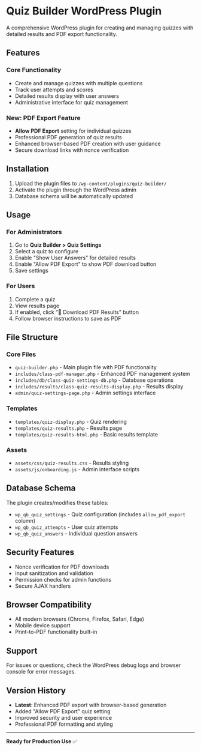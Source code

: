 # Quiz Builder WordPress Plugin

A comprehensive WordPress plugin for creating and managing quizzes with detailed results and PDF export functionality.

## Features

### Core Functionality
- Create and manage quizzes with multiple questions
- Track user attempts and scores
- Detailed results display with user answers
- Administrative interface for quiz management

### New: PDF Export Feature
- **Allow PDF Export** setting for individual quizzes  
- Professional PDF generation of quiz results
- Enhanced browser-based PDF creation with user guidance
- Secure download links with nonce verification

## Installation

1. Upload the plugin files to `/wp-content/plugins/quiz-builder/`
2. Activate the plugin through the WordPress admin
3. Database schema will be automatically updated

## Usage

### For Administrators
1. Go to **Quiz Builder > Quiz Settings**
2. Select a quiz to configure
3. Enable "Show User Answers" for detailed results
4. Enable "Allow PDF Export" to show PDF download button
5. Save settings

### For Users
1. Complete a quiz
2. View results page
3. If enabled, click "📄 Download PDF Results" button
4. Follow browser instructions to save as PDF

## File Structure

### Core Files
- `quiz-builder.php` - Main plugin file with PDF functionality
- `includes/class-pdf-manager.php` - Enhanced PDF management system
- `includes/db/class-quiz-settings-db.php` - Database operations
- `includes/results/class-quiz-results-display.php` - Results display
- `admin/quiz-settings-page.php` - Admin settings interface

### Templates
- `templates/quiz-display.php` - Quiz rendering
- `templates/quiz-results.php` - Results page
- `templates/quiz-results-html.php` - Basic results template

### Assets
- `assets/css/quiz-results.css` - Results styling
- `assets/js/onboarding.js` - Admin interface scripts

## Database Schema

The plugin creates/modifies these tables:
- `wp_qb_quiz_settings` - Quiz configuration (includes `allow_pdf_export` column)
- `wp_qb_quiz_attempts` - User quiz attempts
- `wp_qb_quiz_answers` - Individual question answers

## Security Features

- Nonce verification for PDF downloads
- Input sanitization and validation
- Permission checks for admin functions
- Secure AJAX handlers

## Browser Compatibility

- All modern browsers (Chrome, Firefox, Safari, Edge)
- Mobile device support
- Print-to-PDF functionality built-in

## Support

For issues or questions, check the WordPress debug logs and browser console for error messages.

## Version History

- **Latest**: Enhanced PDF export with browser-based generation
- Added "Allow PDF Export" quiz setting
- Improved security and user experience
- Professional PDF formatting and styling

---

**Ready for Production Use** ✅
